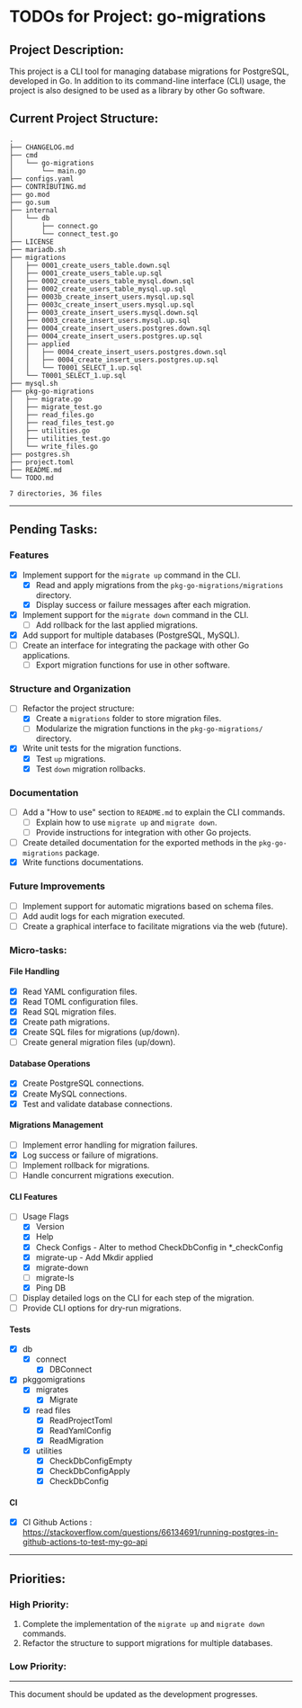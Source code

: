 # TODOs for Project: go-migrations

## Project Description:
This project is a CLI tool for managing database migrations for PostgreSQL, developed in Go. In addition to its command-line interface (CLI) usage, the project is also designed to be used as a library by other Go software.

## Current Project Structure:

```
.
├── CHANGELOG.md
├── cmd
│   └── go-migrations
│       └── main.go
├── configs.yaml
├── CONTRIBUTING.md
├── go.mod
├── go.sum
├── internal
│   └── db
│       ├── connect.go
│       └── connect_test.go
├── LICENSE
├── mariadb.sh
├── migrations
│   ├── 0001_create_users_table.down.sql
│   ├── 0001_create_users_table.up.sql
│   ├── 0002_create_users_table_mysql.down.sql
│   ├── 0002_create_users_table_mysql.up.sql
│   ├── 0003b_create_insert_users.mysql.up.sql
│   ├── 0003c_create_insert_users.mysql.up.sql
│   ├── 0003_create_insert_users.mysql.down.sql
│   ├── 0003_create_insert_users.mysql.up.sql
│   ├── 0004_create_insert_users.postgres.down.sql
│   ├── 0004_create_insert_users.postgres.up.sql
│   ├── applied
│   │   ├── 0004_create_insert_users.postgres.down.sql
│   │   ├── 0004_create_insert_users.postgres.up.sql
│   │   └── T0001_SELECT_1.up.sql
│   └── T0001_SELECT_1.up.sql
├── mysql.sh
├── pkg-go-migrations
│   ├── migrate.go
│   ├── migrate_test.go
│   ├── read_files.go
│   ├── read_files_test.go
│   ├── utilities.go
│   ├── utilities_test.go
│   └── write_files.go
├── postgres.sh
├── project.toml
├── README.md
└── TODO.md

7 directories, 36 files
```

---

## Pending Tasks:

### Features
- [X] Implement support for the `migrate up` command in the CLI.
  - [X] Read and apply migrations from the `pkg-go-migrations/migrations` directory.
  - [X] Display success or failure messages after each migration.
- [X] Implement support for the `migrate down` command in the CLI.
  - [ ] Add rollback for the last applied migrations.
- [X] Add support for multiple databases (PostgreSQL, MySQL).
- [ ] Create an interface for integrating the package with other Go applications.
  - [ ] Export migration functions for use in other software.

### Structure and Organization
- [ ] Refactor the project structure:
  - [X] Create a `migrations` folder to store migration files.
  - [ ] Modularize the migration functions in the `pkg-go-migrations/` directory.
- [X] Write unit tests for the migration functions.
  - [X] Test `up` migrations.
  - [X] Test `down` migration rollbacks.

### Documentation
- [ ] Add a "How to use" section to `README.md` to explain the CLI commands.
  - [ ] Explain how to use `migrate up` and `migrate down`.
  - [ ] Provide instructions for integration with other Go projects.
- [ ] Create detailed documentation for the exported methods in the `pkg-go-migrations` package.
- [X] Write functions documentations.

### Future Improvements
- [ ] Implement support for automatic migrations based on schema files.
- [ ] Add audit logs for each migration executed.
- [ ] Create a graphical interface to facilitate migrations via the web (future).

### Micro-tasks:
#### File Handling
- [X] Read YAML configuration files.
- [X] Read TOML configuration files.
- [X] Read SQL migration files.
- [X] Create path migrations.
- [X] Create SQL files for migrations (up/down).
- [ ] Create general migration files (up/down).

#### Database Operations
- [X] Create PostgreSQL connections.
- [X] Create MySQL connections.
- [X] Test and validate database connections.

#### Migrations Management
- [ ] Implement error handling for migration failures.
- [X] Log success or failure of migrations.
- [ ] Implement rollback for migrations.
- [ ] Handle concurrent migrations execution.
  
#### CLI Features
- [ ] Usage Flags
  - [X] Version
  - [X] Help
  - [X] Check Configs - Alter to method CheckDbConfig in *_checkConfig
  - [X] migrate-up - Add Mkdir applied
  - [X] migrate-down
  - [ ] migrate-ls
  - [X] Ping DB
- [ ] Display detailed logs on the CLI for each step of the migration.
- [ ] Provide CLI options for dry-run migrations.

#### Tests

- [X] db
  - [X] connect
    - [X] DBConnect
- [X] pkggomigrations
  - [X] migrates
    - [X] Migrate
  - [X] read files
    - [X] ReadProjectToml
    - [X] ReadYamlConfig 
    - [X] ReadMigration 
  - [X] utilities
    - [X] CheckDbConfigEmpty
    - [X] CheckDbConfigApply
    - [X] CheckDbConfig

#### CI
- [X] CI Github Actions : https://stackoverflow.com/questions/66134691/running-postgres-in-github-actions-to-test-my-go-api


---

## Priorities:

### High Priority:
1. Complete the implementation of the `migrate up` and `migrate down` commands.
2. Refactor the structure to support migrations for multiple databases.

### Low Priority:


---

This document should be updated as the development progresses.